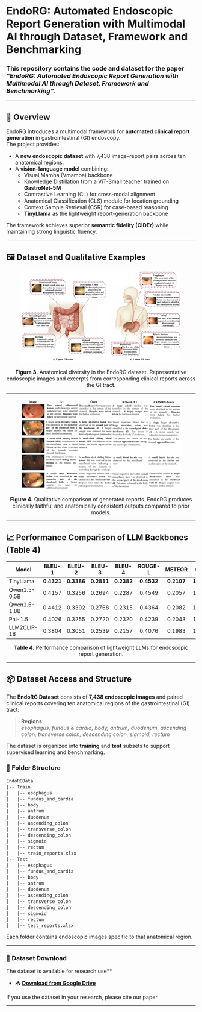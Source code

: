 # EndoRG: Automated Endoscopic Report Generation with Multimodal AI through Dataset, Framework and Benchmarking
### This repository contains the code and dataset for the paper *"EndoRG: Automated Endoscopic Report Generation with Multimodal AI through Dataset, Framework and Benchmarking".*

---

## 🧠 Overview
EndoRG introduces a multimodal framework for **automated clinical report generation** in gastrointestinal (GI) endoscopy.  
The project provides:
- A **new endoscopic dataset** with 7,438 image–report pairs across ten anatomical regions.
- A **vision–language model** combining:
  - Visual Mamba (Vmamba) backbone  
  - Knowledge Distillation from a ViT-Small teacher trained on **GastroNet-5M**  
  - Contrastive Learning (CL) for cross-modal alignment  
  - Anatomical Classification (CLS) module for location grounding  
  - Context Sample Retrieval (CSR) for case-based reasoning  
  - **TinyLlama** as the lightweight report-generation backbone  

The framework achieves superior **semantic fidelity (CIDEr)** while maintaining strong linguistic fluency.

---

## 🖼️ Dataset and Qualitative Examples


<p align="center">
  <img src="Figures/Fig3.png" alt="Overview of the EndoRG dataset showing anatomical diversity across GI regions" width="85%">
</p>
<p align="center"><b>Figure 3.</b> Anatomical diversity in the EndoRG dataset. Representative endoscopic images and excerpts from corresponding clinical reports across the GI tract.</p>

---

<p align="center">
  <img src="Figures/Fig4.JPG" alt="Qualitative comparison of generated endoscopic reports" width="85%">
</p>
<p align="center"><b>Figure 4.</b> Qualitative comparison of generated reports. EndoRG produces clinically faithful and anatomically consistent outputs compared to prior models.</p>

---

## 📈 Performance Comparison of LLM Backbones (Table 4)

| Model              | BLEU-1 | BLEU-2 | BLEU-3 | BLEU-4 | ROUGE-L | METEOR | CIDEr  |
|--------------------|:------:|:------:|:------:|:------:|:--------:|:-------:|:------:|
| TinyLlama          | **0.4321** | **0.3386** | **0.2811** | **0.2382** | **0.4532** | **0.2107** | **1.2384** |
| Qwen1.5-0.5B       | 0.4157 | 0.3256 | 0.2694 | 0.2287 | 0.4549 | 0.2057 | 1.1636 |
| Qwen1.5-1.8B       | 0.4412 | 0.3392 | 0.2768 | 0.2315 | 0.4364 | 0.2082 | 1.0650 |
| Phi-1.5            | 0.4026 | 0.3255 | 0.2720 | 0.2320 | 0.4239 | 0.2043 | 1.1484 |
| LLM2CLIP-1B        | 0.3804 | 0.3051 | 0.2539 | 0.2157 | 0.4076 | 0.1983 | 1.1281 |

<p align="center"><b>Table 4.</b> Performance comparison of lightweight LLMs for endoscopic report generation.</p>

---


## 📦 Dataset Access and Structure

The **EndoRG Dataset** consists of **7,438 endoscopic images** and paired clinical reports covering ten anatomical regions of the gastrointestinal (GI) tract:

> **Regions:**  
> *esophagus, fundus & cardia, body, antrum, duodenum, ascending colon, transverse colon, descending colon, sigmoid, rectum*

The dataset is organized into **training** and **test** subsets to support supervised learning and benchmarking.

### 📁 Folder Structure

    EndoRGData
    |-- Train
    |   |-- esophagus
    |   |-- fundus_and_cardia
    |   |-- body
    |   |-- antrum
    |   |-- duodenum
    |   |-- ascending_colon
    |   |-- transverse_colon
    |   |-- descending_colon
    |   |-- sigmoid
    |   |-- rectum
    |   |-- train_reports.xlsx
    |-- Test
    |   |-- esophagus
    |   |-- fundus_and_cardia
    |   |-- body
    |   |-- antrum
    |   |-- duodenum
    |   |-- ascending_colon
    |   |-- transverse_colon
    |   |-- descending_colon
    |   |-- sigmoid
    |   |-- rectum
    |   |-- test_reports.xlsx


    
Each folder contains endoscopic images specific to that anatomical region.  

---

### 🔗 Dataset Download
The dataset is available for research use**.

- 📥 **[Download from Google Drive](https://drive.google.com/uc?id=1G-QBCalHEkfPpgY42zYnkg1iVRfn41Lz)**  

If you use the dataset in your research, please cite our paper.

---
